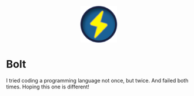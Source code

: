 <div align="center">
  <img src="images/logo.png" width="100">
</div>

# Bolt
I tried coding a programming language not once, but twice. And failed both times. Hoping this one is different!
